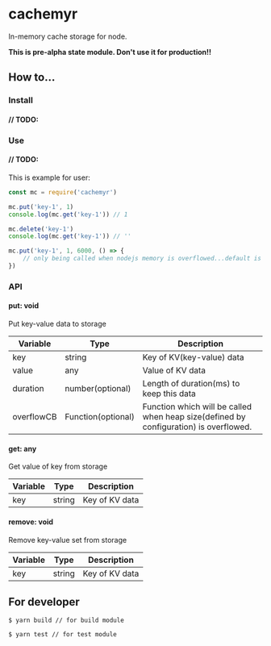 # cachemyr
In-memory cache storage for node.

__This is pre-alpha state module. Don't use it for production!!__

## How to...
### Install
#### // TODO:

### Use 
#### // TODO:

This is example for user:
```javascript
const mc = require('cachemyr')

mc.put('key-1', 1)
console.log(mc.get('key-1')) // 1

mc.delete('key-1')
console.log(mc.get('key-1')) // ''

mc.put('key-1', 1, 6000, () => {
    // only being called when nodejs memory is overflowed...default is 1Gb
})


```


### API
#### put: void
Put key-value data to storage

Variable | Type | Description
--- | --- | ---
key | string | Key of KV(key-value) data
value | any  | Value of KV data
duration | number(optional) | Length of duration(ms) to keep this data
overflowCB | Function(optional) | Function which will be called when heap size(defined by configuration) is overflowed. 


#### get: any
Get value of key from storage

Variable | Type | Description
--- | --- | ---
key | string | Key of KV data


#### remove: void
Remove key-value set from storage

Variable | Type | Description
--- | --- | ---
key | string | Key of KV data


## For developer
```
$ yarn build // for build module

$ yarn test // for test module
```

